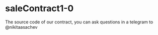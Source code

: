 # saleContract1-0
The source code of our contract, you can ask questions in a telegram to @nikitaasachev
